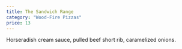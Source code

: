 ```yaml
---
title: The Sandwich Range
category: "Wood-Fire Pizzas"
price: 13
---
```

Horseradish cream sauce, pulled beef short rib, caramelized onions.